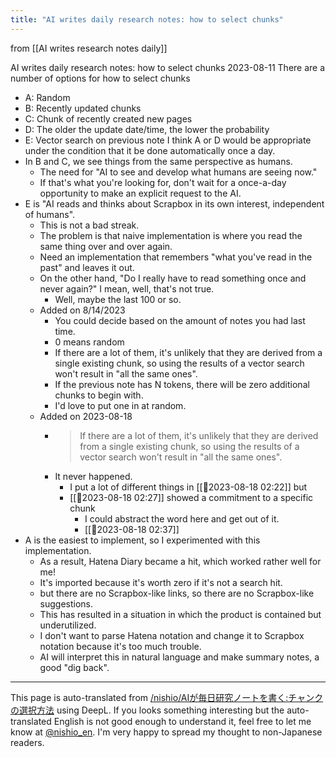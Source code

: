 ```yaml
---
title: "AI writes daily research notes: how to select chunks"
---
```


from  [[AI writes research notes daily]]

AI writes daily research notes: how to select chunks
2023-08-11
There are a number of options for how to select chunks
- A: Random
- B: Recently updated chunks
- C: Chunk of recently created new pages
- D: The older the update date/time, the lower the probability
- E: Vector search on previous note
I think A or D would be appropriate under the condition that it be done automatically once a day.
- In B and C, we see things from the same perspective as humans.
    - The need for "AI to see and develop what humans are seeing now."
    - If that's what you're looking for, don't wait for a once-a-day opportunity to make an explicit request to the AI.
- E is "AI reads and thinks about Scrapbox in its own interest, independent of humans".
    - This is not a bad streak.
    - The problem is that naive implementation is where you read the same thing over and over again.
    - Need an implementation that remembers "what you've read in the past" and leaves it out.
    - On the other hand, "Do I really have to read something once and never again?" I mean, well, that's not true.
        - Well, maybe the last 100 or so.
    - Added on 8/14/2023
        - You could decide based on the amount of notes you had last time.
        - 0 means random
        - If there are a lot of them, it's unlikely that they are derived from a single existing chunk, so using the results of a vector search won't result in "all the same ones".
        - If the previous note has N tokens, there will be zero additional chunks to begin with.
        - I'd love to put one in at random.
    - Added on 2023-08-18
        - > If there are a lot of them, it's unlikely that they are derived from a single existing chunk, so using the results of a vector search won't result in "all the same ones".
        - It never happened.
            - I put a lot of different things in [[🤖2023-08-18 02:22]] but
            - [[🤖2023-08-18 02:27]] showed a commitment to a specific chunk
                - I could abstract the word here and get out of it.
                - [[🤖2023-08-18 02:37]]
- A is the easiest to implement, so I experimented with this implementation.
    - As a result, Hatena Diary became a hit, which worked rather well for me!
    - It's imported because it's worth zero if it's not a search hit.
    - but there are no Scrapbox-like links, so there are no Scrapbox-like suggestions.
    - This has resulted in a situation in which the product is contained but underutilized.
    - I don't want to parse Hatena notation and change it to Scrapbox notation because it's too much trouble.
    - AI will interpret this in natural language and make summary notes, a good "dig back".


---
This page is auto-translated from [/nishio/AIが毎日研究ノートを書く:チャンクの選択方法](https://scrapbox.io/nishio/AIが毎日研究ノートを書く:チャンクの選択方法) using DeepL. If you looks something interesting but the auto-translated English is not good enough to understand it, feel free to let me know at [@nishio_en](https://twitter.com/nishio_en). I'm very happy to spread my thought to non-Japanese readers.